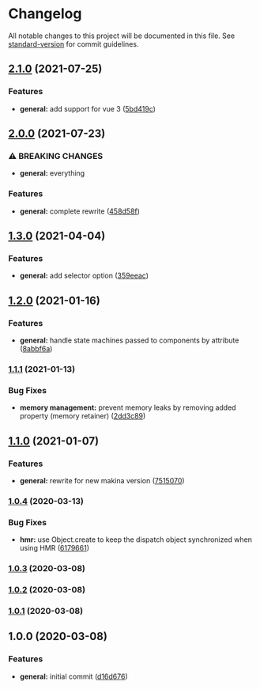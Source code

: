 # Changelog

All notable changes to this project will be documented in this file. See [standard-version](https://github.com/conventional-changelog/standard-version) for commit guidelines.

## [2.1.0](https://github.com/ezylean/vue-makina/compare/v2.0.0...v2.1.0) (2021-07-25)


### Features

* **general:** add support for vue 3 ([5bd419c](https://github.com/ezylean/vue-makina/commit/5bd419c93732008ecc9365709ab901acf1013c68))

## [2.0.0](https://github.com/ezylean/vue-makina/compare/v1.3.0...v2.0.0) (2021-07-23)


### ⚠ BREAKING CHANGES

* **general:** everything

### Features

* **general:** complete rewrite ([458d58f](https://github.com/ezylean/vue-makina/commit/458d58f8b2c5e560794c6274811584130f6004b4))

## [1.3.0](https://github.com/ezylean/vue-makina/compare/v1.2.0...v1.3.0) (2021-04-04)


### Features

* **general:** add selector option ([359eeac](https://github.com/ezylean/vue-makina/commit/359eeac))



## [1.2.0](https://github.com/ezylean/vue-makina/compare/v1.1.1...v1.2.0) (2021-01-16)


### Features

* **general:** handle state machines passed to components by attribute ([8abbf6a](https://github.com/ezylean/vue-makina/commit/8abbf6a))



### [1.1.1](https://github.com/ezylean/vue-makina/compare/v1.1.0...v1.1.1) (2021-01-13)


### Bug Fixes

* **memory management:** prevent memory leaks by removing added property (memory retainer) ([2dd3c89](https://github.com/ezylean/vue-makina/commit/2dd3c89))



## [1.1.0](https://github.com/ezylean/vue-makina/compare/v1.0.4...v1.1.0) (2021-01-07)


### Features

* **general:** rewrite for new makina version ([7515070](https://github.com/ezylean/vue-makina/commit/7515070))



### [1.0.4](https://github.com/ezylean/vue-makina/compare/v1.0.3...v1.0.4) (2020-03-13)


### Bug Fixes

* **hmr:** use Object.create to keep the dispatch object synchronized when using HMR ([6179661](https://github.com/ezylean/vue-makina/commit/6179661))



### [1.0.3](https://github.com/ezylean/vue-makina/compare/v1.0.2...v1.0.3) (2020-03-08)



### [1.0.2](https://github.com/ezylean/vue-makina/compare/v1.0.1...v1.0.2) (2020-03-08)



### [1.0.1](https://github.com/ezylean/vue-makina/compare/v1.0.0...v1.0.1) (2020-03-08)



## 1.0.0 (2020-03-08)


### Features

* **general:** initial commit ([d16d676](https://github.com/ezylean/vue-makina/commit/d16d676))
